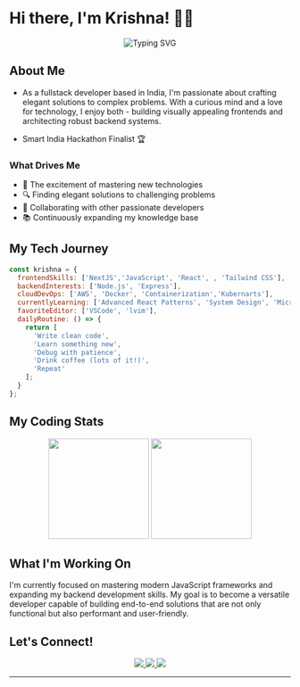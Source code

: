 # Hi there, I'm Krishna! 👨‍💻

<div align="center">
  <img src="https://readme-typing-svg.herokuapp.com?font=Fira+Code&pause=1000&color=2986CC&center=true&vCenter=true&width=435&lines=Fullstack+Developer;JavaScript+Enthusiast;React+Explorer;Tech+Problem+Solver" alt="Typing SVG" />
</div>

## About Me
- As a fullstack developer based in India, I'm passionate about crafting elegant solutions to complex problems. With a curious mind and a love for technology, I enjoy both - building visually appealing frontends and architecting robust backend systems.

- Smart India Hackathon Finalist 🏆 

### What Drives Me
- 🌱 The excitement of mastering new technologies
- 🔍 Finding elegant solutions to challenging problems
- 🤝 Collaborating with other passionate developers
- 📚 Continuously expanding my knowledge base

## My Tech Journey

```javascript
const krishna = {
  frontendSkills: ['NextJS','JavaScript', 'React', , 'Tailwind CSS'],
  backendInterests: ['Node.js', 'Express'],
  cloudDevOps: ['AWS', 'Docker', 'Containerization','Kubernarts'],
  currentlyLearning: ['Advanced React Patterns', 'System Design', 'Microservices','LLM's'],
  favoriteEditor: ['VSCode', 'lvim'],
  dailyRoutine: () => {
    return [
      'Write clean code',
      'Learn something new',
      'Debug with patience',
      'Drink coffee (lots of it!)',
      'Repeat'
    ];
  }
};
```

## My Coding Stats
<div align="center">
  <img height="180em" src="https://github-readme-stats.vercel.app/api?username=Krishna2k4&show_icons=true&theme=tokyonight&include_all_commits=true&count_private=true"/>
  <img height="180em" src="https://github-readme-stats.vercel.app/api/top-langs/?username=Krishna2k4&layout=compact&langs_count=7&theme=tokyonight"/>
</div>

## What I'm Working On
I'm currently focused on mastering modern JavaScript frameworks and expanding my backend development skills. My goal is to become a versatile developer capable of building end-to-end solutions that are not only functional but also performant and user-friendly.

## Let's Connect!
<div align="center">
  <a href="mailto:patel.krishna.t@gmail.com">
    <img src="https://img.shields.io/badge/-Email-D14836?style=for-the-badge&logo=gmail&logoColor=white"/>
  </a>
  <a href="https://twitter.com/_Krishna2k4">
    <img src="https://img.shields.io/badge/Twitter-1DA1F2?style=for-the-badge&logo=twitter&logoColor=white"/>
  </a>
  <a href="https://github.com/Krishna2k4">
    <img src="https://img.shields.io/badge/GitHub-100000?style=for-the-badge&logo=github&logoColor=white"/>
  </a>
</div>

---


<!-- Remember, commit history reflects a developer's journey, not just their destination -->

